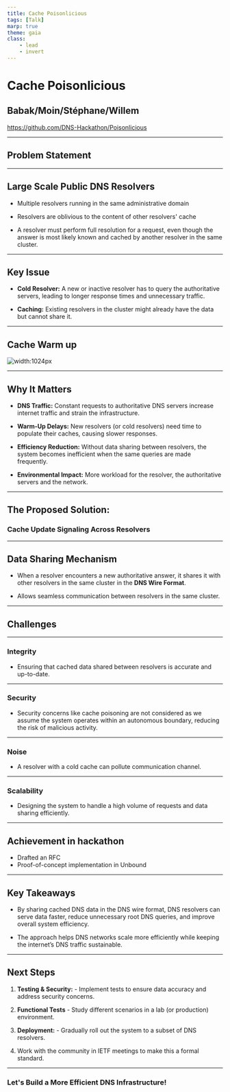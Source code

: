 ```yaml
---
title: Cache Poisonlicious
tags: [Talk]
marp: true
theme: gaia
class:
    - lead
    - invert
---
```


# Cache Poisonlicious
## Babak/Moin/Stéphane/Willem
https://github.com/DNS-Hackathon/Poisonlicious

---

## Problem Statement

---

## Large Scale Public DNS Resolvers

- Multiple resolvers running in the same administrative domain

- Resolvers are oblivious to the content of other resolvers' cache

- A resolver must perform full resolution for a request, even though the answer is most likely known and cached by another resolver in the same cluster.

---

## Key Issue

- **Cold Resolver:** A new or inactive resolver has to query the authoritative servers, leading to longer response times and unnecessary traffic.

- **Caching:** Existing resolvers in the cluster might already have the data but cannot share it.

---

## Cache Warm up

![width:1024px](https://hackmd.io/_uploads/SkikqfN2kl.png)

---

## Why It Matters

- **DNS Traffic:** Constant requests to authoritative DNS servers increase internet traffic and strain the infrastructure.

- **Warm-Up Delays:** New resolvers (or cold resolvers) need time to populate their caches, causing slower responses.

- **Efficiency Reduction:** Without data sharing between resolvers, the system becomes inefficient when the same queries are made frequently.

- **Environmental Impact:** More workload for the resolver, the authoritative servers and the network.

---

## The Proposed Solution:
### Cache Update Signaling Across Resolvers

---

## Data Sharing Mechanism

- When a resolver encounters a new authoritative answer, it shares it with other resolvers in the same cluster in the **DNS Wire Format**.

- Allows seamless communication between resolvers in the same cluster.
  
---

## Challenges

---

### Integrity

- Ensuring that cached data shared between resolvers is accurate and up-to-date.

---

### Security

- Security concerns like cache poisoning are not considered as we assume the system operates within an autonomous boundary, reducing the risk of malicious activity.

---

### Noise

- A resolver with a cold cache can pollute communication channel.

---

### Scalability

- Designing the system to handle a high volume of requests and data sharing efficiently.

---

## Achievement in hackathon

- Drafted an RFC
- Proof-of-concept implementation in Unbound

---

## Key Takeaways

- By sharing cached DNS data in the DNS wire format, DNS resolvers can serve data faster, reduce unnecessary root DNS queries, and improve overall system efficiency.

- The approach helps DNS networks scale more efficiently while keeping the internet’s DNS traffic sustainable.

---

## Next Steps

1. **Testing & Security:** - Implement tests to ensure data accuracy and address security concerns.

2. **Functional Tests** - Study different scenarios in a lab (or production) environment.

3. **Deployment:** - Gradually roll out the system to a subset of DNS resolvers.

4. Work with the community in IETF meetings to make this a formal standard.

---

### Let's Build a More Efficient DNS Infrastructure!
